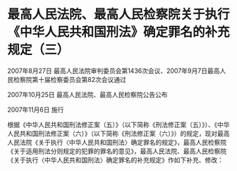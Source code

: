 # 最高人民法院、最高人民检察院关于执行《中华人民共和国刑法》确定罪名的补充规定（三）

2007年8月27日 最高人民法院审判委员会第1436次会议、2007年9月7日最高人民检察院第十届检察委员会第82次会议通过

2007年10月25日 最高人民法院、最高人民检察院公告公布

2007年11月6日 施行

<!-- INFO END -->

根据《中华人民共和国刑法修正案（五）》（以下简称《刑法修正案（五）》）、《中华人民共和国刑法修正案（六）》（以下简称《刑法修正案（六）》）的规定，现对最高人民法院《关于执行〈中华人民共和国刑法〉确定罪名的规定》，最高人民检察院《关于适用刑法分则规定的犯罪的罪名的意见》，最高人民法院、最高人民检察院《关于执行〈中华人民共和国刑法〉确定罪名的补充规定》作如下补充、修改：